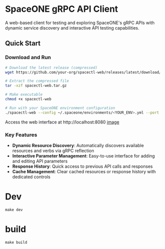 # SpaceONE gRPC API Client

A web-based client for testing and exploring SpaceONE's gRPC APIs with dynamic service discovery and interactive API testing capabilities.


## Quick Start

### Download and Run

```bash
# Download the latest release (compressed)
wget https://github.com/your-org/spacectl-web/releases/latest/download/spacectl-web.tar.gz

# Extract the compressed file
tar -xzf spacectl-web.tar.gz

# Make executable
chmod +x spacectl-web

# Run with your SpaceONE environment configuration
./spacectl-web --config ~/.spaceone/environments/<YOUR_ENV>.yml --port 8080
```

Access the web interface at http://localhost:8080
[image](docs/mainpage.png)

### Key Features

- **Dynamic Resource Discovery**: Automatically discovers available resources and verbs via gRPC reflection
- **Interactive Parameter Management**: Easy-to-use interface for adding and editing API parameters
- **Response History**: Quick access to previous API calls and responses
- **Cache Management**: Clear cached resources or response history with dedicated controls


# Dev
```
make dev
```
# build
```
make build
```